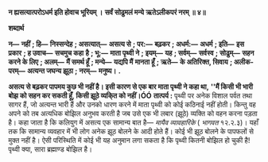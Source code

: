 **न ह्यसत्यात्परोऽधर्म इति होवाच भूरियम् ।** **सर्वं सोढुमलं मन्ये ऋतेऽलीकपरं नरम् ॥ ४॥** 

**शब्दार्थ** 

**न—** **नहीं** **; हि—** **निस्सन्देह** **; असत्यात्—** **असत्य से** **; पर:—** **बढ़कर** **; अधर्म:—** **अधर्म** **; इति—** **इस प्रकार** **; ह उवाच—** **सचमुच कहा** **है** **; भू:—** **माता पृथ्वी ने** **; इयम्—** **यह** **; सर्वम्—** **सर्वस्व** **; सोढुम्—** **सहन करने के लिए** **; अलम्—** **मैं समर्थ हूँ** **; मन्ये—** **यद्यपि मैं** **मानता हूँ** **; ऋते—** **के अतिरिक्त, सिवाय** **; अलीक-परम्—** **अत्यन्त जघन्य झूठा** **; नरम्—** **मनुष्य।** **.** 

**असत्य से बढ़कर पापमय कुछ भी नहीं है। इसी कारण से एक बार माता पृथ्वी ने कहा था,** **''मैं किसी भी भारी बोझ को सहन कर सकती हूँ, किसी झूठे व्यकि्त को नहीं।ÓÓ** **तात्पर्य :** पृथ्वी पर अनेक विशाल पर्वत तथा सागर हैं, जो अत्यन्त भारी हैं और उनको धारण करने में माता पृथ्वी को कोई कठिनाई नहीं होती। किन्तु वह अपने को तब अत्यधिक बोझिल अनुभव करती है जब उसे एक भी लबार (झूठे) व्यक्ति को वहन करना पड़ता है। कहा जाता है कि कलियुग में असत्य एक सामान्य बात है— *मायैव व्यावहारिके* ( *भागवत* १२.२.३)। यहाँ तक कि सामान्य व्यवहार में भी लोग अनेक झूठ बोलने के आदी होते हैं। कोई भी झूठ बोलने के पापफलों से मुक्त नहीं है। ऐसी परिस्थिति में कोई भी यह अनुमान लगा सकता है कि पृथ्वी कितनी बोझिल हो चुकी है! पृथ्वी क्या, सारा ब्रह्माण्ड बोझिल है।  